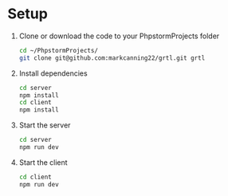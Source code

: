 # Setup

1. Clone or download the code to your PhpstormProjects folder
    ```sh
    cd ~/PhpstormProjects/
    git clone git@github.com:markcanning22/grtl.git grtl
    ```
2. Install dependencies
    ```sh
   cd server
   npm install
   cd client
   npm install
   ```
3. Start the server
    ```sh
    cd server
    npm run dev
    ```
4. Start the client
    ```sh
    cd client
    npm run dev
    ```